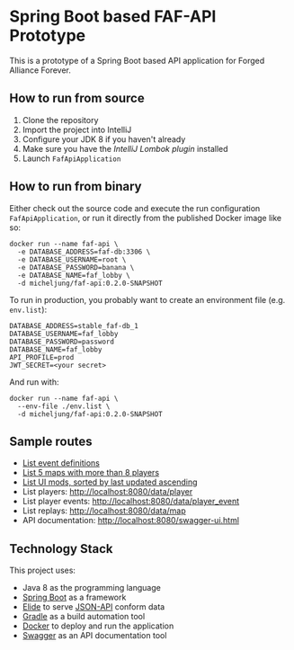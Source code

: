 # Spring Boot based FAF-API Prototype
 
 This is a prototype of a Spring Boot based API application for Forged Alliance Forever.
 
## How to run from source

1. Clone the repository
1. Import the project into IntelliJ
1. Configure your JDK 8 if you haven't already
1. Make sure you have the _IntelliJ Lombok plugin_ installed
1. Launch `FafApiApplication`
 
## How to run from binary
 
 Either check out the source code and execute the run configuration `FafApiApplication`, or run it directly
 from the published Docker image like so:
 
```
docker run --name faf-api \
  -e DATABASE_ADDRESS=faf-db:3306 \
  -e DATABASE_USERNAME=root \
  -e DATABASE_PASSWORD=banana \
  -e DATABASE_NAME=faf_lobby \
  -d micheljung/faf-api:0.2.0-SNAPSHOT
```

To run in production, you probably want to create an environment file (e.g. `env.list`):

```
DATABASE_ADDRESS=stable_faf-db_1
DATABASE_USERNAME=faf_lobby
DATABASE_PASSWORD=password
DATABASE_NAME=faf_lobby
API_PROFILE=prod
JWT_SECRET=<your secret>
```

And run with:
```
docker run --name faf-api \
  --env-file ./env.list \
  -d micheljung/faf-api:0.2.0-SNAPSHOT
```

## Sample routes

* [List event definitions](http://localhost:8080/data/event_definition)
* [List 5 maps with more than 8 players](http://localhost:8080/data/map_version?filter=(maxPlayers=gt=8)&page[size]=5)
* [List UI mods, sorted by last updated ascending](http://localhost:8080/data/mod_version?filter=(type=='UI')&sort=-updateTime)
* List players: [http://localhost:8080/data/player](http://localhost:8080/data/player)
* List player events: [http://localhost:8080/data/player_event](http://localhost:8080/data/player_event)
* List replays: [http://localhost:8080/data/map](http://localhost:8080/data/map)
* API documentation: [http://localhost:8080/swagger-ui.html](http://localhost:8080/swagger-ui.html)

## Technology Stack

This project uses:

* Java 8 as the programming language
* [Spring Boot](https://projects.spring.io/spring-boot/) as a framework
* [Elide](http://elide.io/) to serve [JSON-API](http://jsonapi.org/) conform data
* [Gradle](https://gradle.org/) as a build automation tool
* [Docker](https://www.docker.com/) to deploy and run the application
* [Swagger](http://swagger.io/) as an API documentation tool
